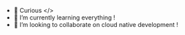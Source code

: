 - 💬 Curious </>
- 🌱 I’m currently learning everything !
- 👯 I’m looking to collaborate on cloud native development !

